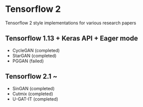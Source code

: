 # Tensorflow 2

Tensorflow 2 style implementations for various research papers 

## Tensorflow 1.13 + Keras API + Eager mode
  - CycleGAN (completed) 
  - StarGAN (completed) 
  - PGGAN (failed)
 
## Tensorflow 2.1 ~ 
  - SinGAN (completed) 
  - Cutmix (completed) 
  - U-GAT-IT (completed)
